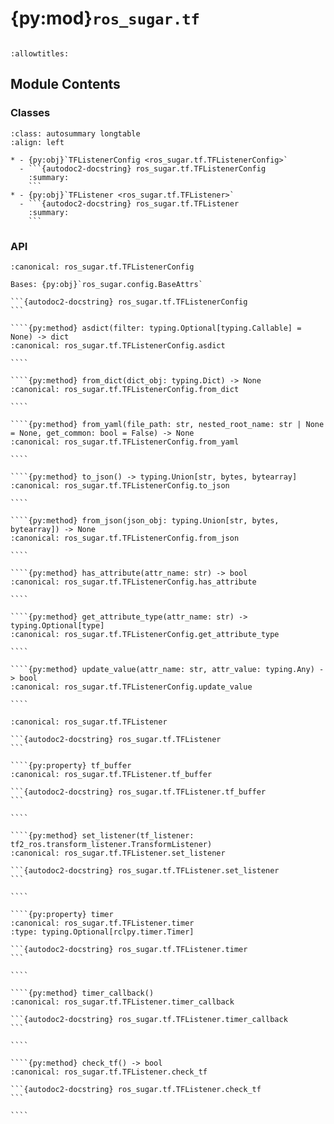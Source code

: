 # {py:mod}`ros_sugar.tf`

```{py:module} ros_sugar.tf
```

```{autodoc2-docstring} ros_sugar.tf
:allowtitles:
```

## Module Contents

### Classes

````{list-table}
:class: autosummary longtable
:align: left

* - {py:obj}`TFListenerConfig <ros_sugar.tf.TFListenerConfig>`
  - ```{autodoc2-docstring} ros_sugar.tf.TFListenerConfig
    :summary:
    ```
* - {py:obj}`TFListener <ros_sugar.tf.TFListener>`
  - ```{autodoc2-docstring} ros_sugar.tf.TFListener
    :summary:
    ```
````

### API

`````{py:class} TFListenerConfig
:canonical: ros_sugar.tf.TFListenerConfig

Bases: {py:obj}`ros_sugar.config.BaseAttrs`

```{autodoc2-docstring} ros_sugar.tf.TFListenerConfig
```

````{py:method} asdict(filter: typing.Optional[typing.Callable] = None) -> dict
:canonical: ros_sugar.tf.TFListenerConfig.asdict

````

````{py:method} from_dict(dict_obj: typing.Dict) -> None
:canonical: ros_sugar.tf.TFListenerConfig.from_dict

````

````{py:method} from_yaml(file_path: str, nested_root_name: str | None = None, get_common: bool = False) -> None
:canonical: ros_sugar.tf.TFListenerConfig.from_yaml

````

````{py:method} to_json() -> typing.Union[str, bytes, bytearray]
:canonical: ros_sugar.tf.TFListenerConfig.to_json

````

````{py:method} from_json(json_obj: typing.Union[str, bytes, bytearray]) -> None
:canonical: ros_sugar.tf.TFListenerConfig.from_json

````

````{py:method} has_attribute(attr_name: str) -> bool
:canonical: ros_sugar.tf.TFListenerConfig.has_attribute

````

````{py:method} get_attribute_type(attr_name: str) -> typing.Optional[type]
:canonical: ros_sugar.tf.TFListenerConfig.get_attribute_type

````

````{py:method} update_value(attr_name: str, attr_value: typing.Any) -> bool
:canonical: ros_sugar.tf.TFListenerConfig.update_value

````

`````

`````{py:class} TFListener(tf_config: typing.Optional[ros_sugar.tf.TFListenerConfig] = None, node_name: typing.Optional[str] = '')
:canonical: ros_sugar.tf.TFListener

```{autodoc2-docstring} ros_sugar.tf.TFListener
```

````{py:property} tf_buffer
:canonical: ros_sugar.tf.TFListener.tf_buffer

```{autodoc2-docstring} ros_sugar.tf.TFListener.tf_buffer
```

````

````{py:method} set_listener(tf_listener: tf2_ros.transform_listener.TransformListener)
:canonical: ros_sugar.tf.TFListener.set_listener

```{autodoc2-docstring} ros_sugar.tf.TFListener.set_listener
```

````

````{py:property} timer
:canonical: ros_sugar.tf.TFListener.timer
:type: typing.Optional[rclpy.timer.Timer]

```{autodoc2-docstring} ros_sugar.tf.TFListener.timer
```

````

````{py:method} timer_callback()
:canonical: ros_sugar.tf.TFListener.timer_callback

```{autodoc2-docstring} ros_sugar.tf.TFListener.timer_callback
```

````

````{py:method} check_tf() -> bool
:canonical: ros_sugar.tf.TFListener.check_tf

```{autodoc2-docstring} ros_sugar.tf.TFListener.check_tf
```

````

`````
